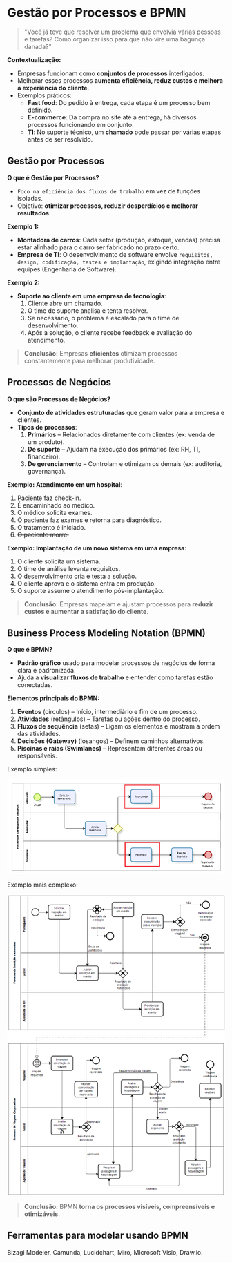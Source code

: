 # Gestão por Processos e BPMN

>"Você já teve que resolver um problema que envolvia várias pessoas e tarefas? Como organizar isso para que não vire uma bagunça danada?"

**Contextualização:**  
- Empresas funcionam como **conjuntos de processos** interligados.  
- Melhorar esses processos **aumenta eficiência, reduz custos e melhora a experiência do cliente**.  
- Exemplos práticos:
  - **Fast food**: Do pedido à entrega, cada etapa é um processo bem definido.  
  - **E-commerce**: Da compra no site até a entrega, há diversos processos funcionando em conjunto.  
  - **TI**: No suporte técnico, um **chamado** pode passar por várias etapas antes de ser resolvido.

## Gestão por Processos
**O que é Gestão por Processos?**  
- `Foco na eficiência dos fluxos de trabalho` em vez de funções isoladas.  
- Objetivo: **otimizar processos, reduzir desperdícios e melhorar resultados**.  

**Exemplo 1:**  
- **Montadora de carros**: Cada setor (produção, estoque, vendas) precisa estar alinhado para o carro ser fabricado no prazo certo.  
- **Empresa de TI**: O desenvolvimento de software envolve `requisitos, design, codificação, testes e implantação`, exigindo integração entre equipes (Engenharia de Software). 

**Exemplo 2:**  
- **Suporte ao cliente em uma empresa de tecnologia**:
  1. Cliente abre um chamado.  
  2. O time de suporte analisa e tenta resolver.  
  3. Se necessário, o problema é escalado para o time de desenvolvimento.  
  4. Após a solução, o cliente recebe feedback e avaliação do atendimento.  

>**Conclusão:** Empresas **eficientes** otimizam processos constantemente para melhorar produtividade.

## Processos de Negócios
**O que são Processos de Negócios?**  
- **Conjunto de atividades estruturadas** que geram valor para a empresa e clientes.  
- **Tipos de processos**:
  1. **Primários** – Relacionados diretamente com clientes (ex: venda de um produto).  
  2. **De suporte** – Ajudam na execução dos primários (ex: RH, TI, financeiro).  
  3. **De gerenciamento** – Controlam e otimizam os demais (ex: auditoria, governança).  

**Exemplo: Atendimento em um hospital**:
  1. Paciente faz check-in.  
  2. É encaminhado ao médico.  
  3. O médico solicita exames.  
  4. O paciente faz exames e retorna para diagnóstico.  
  5. O tratamento é iniciado.  
  6. ~~O paciente morre.~~

**Exemplo: Implantação de um novo sistema em uma empresa**:
  1. O cliente solicita um sistema.  
  2. O time de análise levanta requisitos.  
  3. O desenvolvimento cria e testa a solução.  
  4. O cliente aprova e o sistema entra em produção.  
  5. O suporte assume o atendimento pós-implantação.  

>**Conclusão:** Empresas mapeiam e ajustam processos para **reduzir custos e aumentar a satisfação do cliente**.

## Business Process Modeling Notation (BPMN)
**O que é BPMN?**  
- **Padrão gráfico** usado para modelar processos de negócios de forma clara e padronizada.  
- Ajuda a **visualizar fluxos de trabalho** e entender como tarefas estão conectadas.  

**Elementos principais do BPMN:**
1. **Eventos** (círculos) – Início, intermediário e fim de um processo.  
2. **Atividades** (retângulos) – Tarefas ou ações dentro do processo.  
3. **Fluxos de sequência** (setas) – Ligam os elementos e mostram a ordem das atividades.  
4. **Decisões (Gateway)** (losangos) – Definem caminhos alternativos.  
5. **Piscinas e raias (Swimlanes)** – Representam diferentes áreas ou responsáveis. 

Exemplo simples:

![Exemplo1](./imagens/bpmn1.png)

Exemplo mais complexo:

![Exemplo2](./imagens/bpmn2.png)

>**Conclusão:** BPMN **torna os processos visíveis, compreensíveis e otimizáveis**.
 
## Ferramentas para modelar usando BPMN
Bizagi Modeler, Camunda, Lucidchart, Miro, Microsoft Visio, Draw.io.
